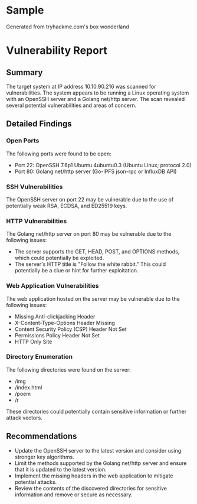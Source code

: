 # Sample

Generated from tryhackme.com's box wonderland

# Vulnerability Report

## Summary

The target system at IP address 10.10.90.216 was scanned for vulnerabilities. The system appears to be running a Linux operating system with an OpenSSH server and a Golang net/http server. The scan revealed several potential vulnerabilities and areas of concern.

## Detailed Findings

### Open Ports

The following ports were found to be open:

- Port 22: OpenSSH 7.6p1 Ubuntu 4ubuntu0.3 (Ubuntu Linux; protocol 2.0)
- Port 80: Golang net/http server (Go-IPFS json-rpc or InfluxDB API)

### SSH Vulnerabilities

The OpenSSH server on port 22 may be vulnerable due to the use of potentially weak RSA, ECDSA, and ED25519 keys.

### HTTP Vulnerabilities

The Golang net/http server on port 80 may be vulnerable due to the following issues:

- The server supports the GET, HEAD, POST, and OPTIONS methods, which could potentially be exploited.
- The server's HTTP title is "Follow the white rabbit." This could potentially be a clue or hint for further exploitation.

### Web Application Vulnerabilities

The web application hosted on the server may be vulnerable due to the following issues:

- Missing Anti-clickjacking Header
- X-Content-Type-Options Header Missing
- Content Security Policy (CSP) Header Not Set
- Permissions Policy Header Not Set
- HTTP Only Site

### Directory Enumeration

The following directories were found on the server:

- /img
- /index.html
- /poem
- /r

These directories could potentially contain sensitive information or further attack vectors.

## Recommendations

- Update the OpenSSH server to the latest version and consider using stronger key algorithms.
- Limit the methods supported by the Golang net/http server and ensure that it is updated to the latest version.
- Implement the missing headers in the web application to mitigate potential attacks.
- Review the contents of the discovered directories for sensitive information and remove or secure as necessary.
